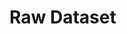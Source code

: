 <!--
 * @Date: 2024-12-01 08:37:10
 * @LastEditors: caishaofei caishaofei@stu.pku.edu.cn
 * @LastEditTime: 2024-12-01 08:39:13
 * @FilePath: /MineStudio/docs/source/data/dataset-raw.md
-->

# Raw Dataset